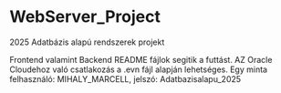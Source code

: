 # WebServer_Project
2025 Adatbázis alapú rendszerek projekt

Frontend valamint Backend README fájlok segitik a futtást.
AZ Oracle Cloudehoz való csatlakozás a .evn fájl alapján lehetséges. 
Egy minta felhasználó: MIHALY_MARCELL, jelszó: Adatbazisalapu_2025
